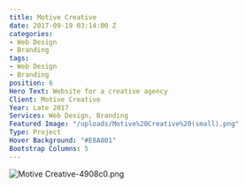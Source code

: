 ```yaml
---
title: Motive Creative
date: 2017-09-19 03:14:00 Z
categories:
- Web Design
- Branding
tags:
- Web Design
- Branding
position: 6
Hero Text: Website for a creative agency
Client: Motive Creative
Year: Late 2017
Services: Web Design, Branding
Featured Image: "/uploads/Motive%20Creative%20(small).png"
Type: Project
Hover Background: "#E8A801"
Bootstrap Columns: 5
---
```


![Motive Creative-4908c0.png](/uploads/Motive%20Creative-4908c0.png)